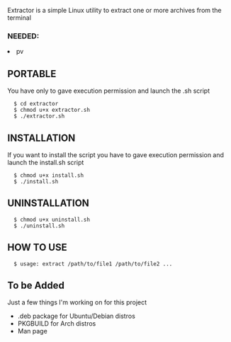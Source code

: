 Extractor is a simple Linux utility to extract one or more archives from the terminal

<h3>NEEDED:</h3>
    <li> pv </li>
    
<h2>PORTABLE</h2>
You have only to gave execution permission and launch the .sh script

```
  $ cd extractor
  $ chmod u+x extractor.sh
  $ ./extractor.sh
```
<h2>INSTALLATION</h2>
If you want to install the script you have to gave execution permission and launch the install.sh script

```
  $ chmod u+x install.sh
  $ ./install.sh
```
<h2>UNINSTALLATION</h2>

```
  $ chmod u+x uninstall.sh
  $ ./uninstall.sh
```
<h2>HOW TO USE</h2>

```
  $ usage: extract /path/to/file1 /path/to/file2 ...
```
<h2>To be Added</h2>
Just a few things I'm working on for this project
<ul>
<li> .deb package for Ubuntu/Debian distros
<li> PKGBUILD for Arch distros
<li> Man page
</ul>
